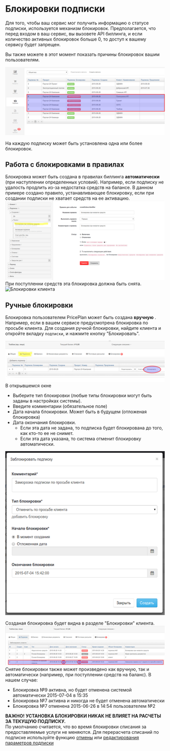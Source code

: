 # Блокировки подписки

Для того, чтобы ваш сервис мог получить информацию о статусе подписки, используется механизм блокировок. Предполагается, что перед входом в ваш сервис, вы вызовете API биллинга, и если количество активных блокировок больше 0, то доступ к вашему сервису будет запрещен.

Вы также можете в этот момент показать причины блокировок вашим пользователям.

![&#x411;&#x43B;&#x43E;&#x43A;&#x438;&#x440;&#x43E;&#x432;&#x43A;&#x438; &#x43A;&#x43B;&#x438;&#x435;&#x43D;&#x442;&#x430;](../assets/blocked-subs.png)

На каждую подписку может быть установлена одна или более блокировок.

## Работа с блокировками в правилах

Блокировка может быть создана в правилах биллинга **автоматически** \(при наступлении определенных условий\). Например, если подписку не удалость продлить из-за недостатка средств на балансе. В данном примере создано правило, устанавливающее блокировку, если при создании подписки не хватает средств на ее активацию. ![&#x411;&#x43B;&#x43E;&#x43A;&#x438;&#x440;&#x43E;&#x432;&#x43A;&#x438; &#x43A;&#x43B;&#x438;&#x435;&#x43D;&#x442;&#x430;](../assets/blokirovka-auto.png) При поступленни средств эта блокировка должна быть снята. ![&#x411;&#x43B;&#x43E;&#x43A;&#x438;&#x440;&#x43E;&#x432;&#x43A;&#x438; &#x43A;&#x43B;&#x438;&#x435;&#x43D;&#x442;&#x430;](https://github.com/edmin/userguide/tree/1827b9c331a4396369d186823fa463724ba31be4/blokirovka-auto-куьщму.png)

## Ручные блокировки

Блокировка пользователем РricePlan может быть создана **вручную** . Например, если в вашем сервисе предусмотрена блокировка по просьбе клиента. Для создания ручной блокировки, найдите клиента и откройте вкладку `подписки`, и нажмите кнопку "Блокировать".

![&#x411;&#x43B;&#x43E;&#x43A;&#x438;&#x440;&#x43E;&#x432;&#x43A;&#x438; &#x43A;&#x43B;&#x438;&#x435;&#x43D;&#x442;&#x430;](../assets/blokirovka-create1.png) В открывшемся окне

* Выберите тип блокировки \(любые типы блокировки могут быть заданы в настройках системы\).
* Введите комментарии \(обязательное поле\)
* Дата начала блокировки. Может быть в будущем \(отложеная блокировка\)
* Дата окончания блокировки. 
  * Если эта дата не задана, то подписка будет блокирована до того, как кто-то ее не снимет. 
  * Если эта дата указана, то система отменит блокировку автоматически.

![&#x411;&#x43B;&#x43E;&#x43A;&#x438;&#x440;&#x43E;&#x432;&#x43A;&#x438; &#x43A;&#x43B;&#x438;&#x435;&#x43D;&#x442;&#x430;](../assets/blokirovka-create2.png)

Созданая блокировка будет видна в разделе "Блокировки" клиента. ![&#x411;&#x43B;&#x43E;&#x43A;&#x438;&#x440;&#x43E;&#x432;&#x43A;&#x438; &#x43A;&#x43B;&#x438;&#x435;&#x43D;&#x442;&#x430;](../assets/blokirovka-create3.png) Снятие блокировки также может произведено как вручную, так и автоматически \(например, при поступлении средств на баланс\). В нашем случае:

* Блокировка №9 активна, но будет отменена системой автоматически 2015-07-04 в 15:35
* Блокировка №7 активна и никогда не будет отменена автоматически
* Блокировка №7 отменена 2015-06-26 в 14:54 пользователем №2

**ВАЖНО!**  **УСТАНОВКА БЛОКИРОВКИ НИКАК НЕ ВЛИЯЕТ НА РАСЧЕТЫ ЗА ТЕКУЩУЮ ПОДПИСКУ.**   
По умолчанию считается, что во время блокировки списания за предоставляемые услуги не меняются. Для перерасчета списаний по подписке используйте функцию [отмены](../deistviya_s_aktivnimi_podpiskami/subscription_cancellation.md) или [редактирования параметров подписки](../deistviya_s_aktivnimi_podpiskami/)

